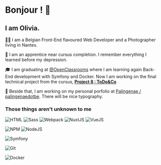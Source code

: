 # Bonjour ! 👋

## I am Olivia.

:woman_technologist: I am a Belgian Front-End flavoured Web Developer and a Photographer living in Nantes.

🌱 I am an apprentice near cursus completion. I remember everything I learned before my depression.

🎓 I am graduating at [@OpenClassrooms](https://github.com/OpenClassrooms) where I am learning again Back-End development with Symfony and Docker. Now I am working on the final technical project from the cursus, [**Project 8 : ToDo&Co**](https://github.com/Palingenae/OC-P8-Todo-Co)

🔭 Beside that, I am working on my personal porfolio at [Palingenae / palingenaedotbe](https://github.com/Palingenae/palingenaedotbe). There will be nice typography.


### Those things aren't unknown to me
![HTML](https://img.shields.io/badge/-HTML5-E34F26?style=flat-square&logo=html5&logoColor=white)
![Sass](https://img.shields.io/badge/-Sass-CC6699?style=flat-square&logo=sass&logoColor=white)
![Webpack](https://img.shields.io/badge/-Webpack-8DD6F9?style=flat-square&logo=webpack&logoColor=white)
![NuxtJS](https://img.shields.io/badge/-Nuxtjs-00C58E?style=flat-square&logo=nuxt.js&logoColor=white)
![VueJS](https://img.shields.io/badge/-Vuejs-4FC08D?style=flat-square&logo=vue.js&logoColor=white)

![NPM](https://img.shields.io/badge/-NPM-CB3837?style=flat-square&logo=npm&logoColor=white)
![NodeJS](https://img.shields.io/badge/-Nodejs-43853d?style=flat-square&logo=Node.js&logoColor=white)

![Symfony](https://img.shields.io/badge/-Symfony-000000?style=flat-square&logo=symfony&logoColor=white)

![Git](https://img.shields.io/badge/-Git-F05032?style=flat-square&logo=git&logoColor=white)

![Docker](https://img.shields.io/badge/-Docker-46a2f1?style=flat-square&logo=docker&logoColor=white)
